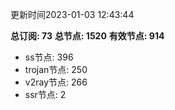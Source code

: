 更新时间2023-01-03 12:43:44

**总订阅: 73**
**总节点: 1520**
**有效节点: 914**
- ss节点: 396
- trojan节点: 250
- v2ray节点: 266
- ssr节点: 2
